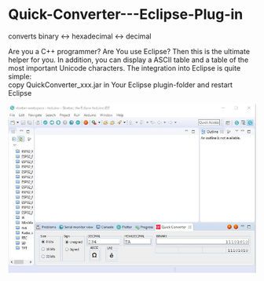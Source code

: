 # Quick-Converter---Eclipse-Plug-in

converts binary <-> hexadecimal <-> decimal

Are you a C++ programmer? Are You use Eclipse? Then this is the ultimate helper for you. In addition, you can display a ASCII table and a table of the most important Unicode characters. The integration into Eclipse is quite simple:  
copy QuickConverter_xxx.jar in Your Eclipse plugin-folder and restart Eclipse

![Image](https://github.com/schreibfaul1/Quick-Converter---Eclipse-Plug-in/blob/master/Quick%20Converter.jpg)
